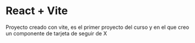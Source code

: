 # React + Vite

Proyecto creado con vite, es el primer proyecto del curso y en el que creo un componente de tarjeta de seguir de X
